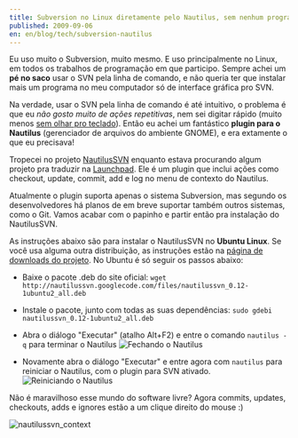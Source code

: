 ```yaml
---
title: Subversion no Linux diretamente pelo Nautilus, sem nenhum programa a mais
published: 2009-09-06
en: en/blog/tech/subversion-nautilus
---
```


Eu uso muito o Subversion, muito mesmo.
E uso principalmente no Linux, em todos os trabalhos de programação em que participo.
Sempre achei um **pé no saco** usar o SVN pela linha de comando,
e não queria ter que instalar mais um programa no meu computador só de interface gráfica pro SVN.

Na verdade, usar o SVN pela linha de comando é até intuitivo,
o problema é que eu _não gosto muito de ações repetitivas_,
nem sei digitar rápido (muito menos [sem olhar pro teclado][1]).
Então eu achei um fantástico **plugin para o Nautilus** (gerenciador de arquivos do ambiente GNOME),
e era extamente o que eu precisava!

<!--more-->

Tropecei no projeto [NautilusSVN][2] enquanto estava procurando algum projeto pra traduzir na [Launchpad][4].
Ele é um plugin que inclui ações como checkout, update, commit, add e log no menu de contexto do Nautilus.

Atualmente o plugin suporta apenas o sistema Subversion,
mas segundo os desenvolvedores há planos de em breve suportar também outros sistemas, como o Git.
Vamos acabar com o papinho e partir então pra instalação do NautilusSVN.

As instruções abaixo são para instalar o NautilusSVN no **Ubuntu Linux**.
Se você usa alguma outra distribuição, as instruções estão na [página de downloads do projeto][3].
No Ubuntu é só seguir os passos abaixo:

 * Baixe o pacote .deb do site oficial:
   `wget http://nautilussvn.googlecode.com/files/nautilussvn_0.12-1ubuntu2_all.deb`

 * Instale o pacote, junto com todas as suas dependências:
   `sudo gdebi nautilussvn_0.12-1ubuntu2_all.deb`

 * Abra o diálogo "Executar" (atalho Alt+F2) e entre o comando `nautilus -q` para terminar o Nautilus
![Fechando o Nautilus](/files/imgs/2009-09_matando_nautilus.png)

 * Novamente abra o diálogo "Executar" e entre agora com `nautilus` para reiniciar o Nautilus,
   com o plugin para SVN ativado.
![Reiniciando o Nautilus](/files/imgs/2009-09_reiniciando_nautilus.png)

Não é maravilhoso esse mundo do software livre?
Agora commits, updates, checkouts, adds e ignores estão a um clique direito do mouse :)

![nautilussvn_context](/files/imgs/2009-09_nautilussvn_contexto.png)

[1]: <http://en.wikipedia.org/wiki/Touch_typing>
[2]: <http://code.google.com/p/nautilussvn/>
[3]: <http://code.google.com/p/nautilussvn/wiki/Installation>
[4]: <https://launchpad.net>
